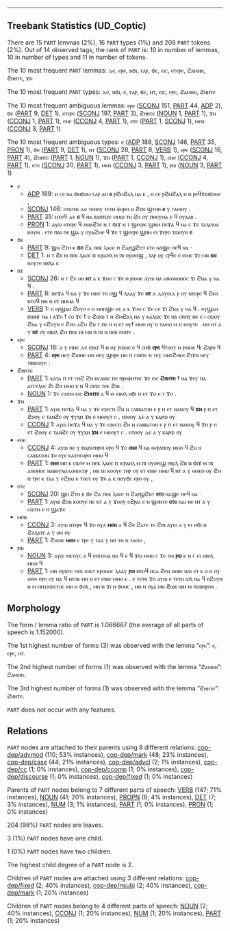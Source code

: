 

--------------------------------------------------------------------------------

## Treebank Statistics (UD_Coptic)

There are 15 `PART` lemmas (2%), 16 `PART` types (1%) and 208 `PART` tokens (2%).
Out of 14 observed tags, the rank of `PART` is: 10 in number of lemmas, 10 in number of types and 11 in number of tokens.

The 10 most frequent `PART` lemmas: ⲇⲉ, ⲉⲣⲉ, ⲛϭⲓ, ⲅⲁⲣ, ϭⲉ, ⲉⲓⲥ, ⲉⲧⲉⲣⲉ, ϩⲁⲙⲏⲛ, ϩⲏⲏⲧⲉ, ϫⲛ

The 10 most frequent `PART` types:  ⲇⲉ, ⲛϭⲓ, ⲉ, ⲅⲁⲣ, ϭⲉ, ⲛⲧ, ⲉⲓⲥ, ⲉⲣⲉ, ϩⲁⲙⲏⲛ, ϩⲏⲏⲧⲉ

The 10 most frequent ambiguous lemmas: ⲉⲣⲉ ([SCONJ]() 151, [PART]() 44, [ADP]() 2), ϭⲉ ([PART]() 9, [DET]() 1), ⲉⲧⲉⲣⲉ ([SCONJ]() 197, [PART]() 3), ϩⲏⲏⲧⲉ ([NOUN]() 1, [PART]() 1), ϫⲛ ([CCONJ]() 1, [PART]() 1), ⲉⲛⲉ ([CCONJ]() 4, [PART]() 1), ⲉⲧⲉ ([PART]() 1, [SCONJ]() 1), ⲙⲉⲛ ([CCONJ]() 3, [PART]() 1)

The 10 most frequent ambiguous types:  ⲉ ([ADP]() 189, [SCONJ]() 146, [PART]() 35, [PRON]() 1), ϭⲉ ([PART]() 9, [DET]() 1), ⲛⲧ ([SCONJ]() 28, [PART]() 8, [VERB]() 1), ⲉⲣⲉ ([SCONJ]() 16, [PART]() 4), ϩⲏⲏⲧⲉ ([PART]() 1, [NOUN]() 1), ϫⲛ ([PART]() 1, [CCONJ]() 1), ⲉⲛⲉ ([CCONJ]() 4, [PART]() 1), ⲉⲧⲉ ([SCONJ]() 20, [PART]() 1), ⲙⲉⲛ ([CCONJ]() 3, [PART]() 1), ⲣⲱ ([NOUN]() 3, [PART]() 1)


* ⲉ
  * [ADP]() 189: ⲛ ⲥⲉ ⲛⲁ ϭⲙϭⲟⲙ ⲅⲁⲣ ⲁⲛ <b>ⲉ</b> ⲣϩⲙϩⲁⲗ ⲛⲁ ⲕ , ⲛ ⲥⲉ ⲣϩⲙϩⲁⲗ ⲛ ⲛ ⲣⲉϥϫⲓⲛϭⲟⲛⲥ ,
  * [SCONJ]() 146: ⲛⲧⲱⲧⲛ ⲇⲉ ⲧⲉⲛⲟⲩ ⲧⲉⲧⲛ ⲫⲟⲣⲉⲓ ⲛ ϩⲉⲛ ϣⲧⲏⲛ <b>ⲉ</b> ⲩ ⲧⲁⲉⲓⲏⲩ .
  * [PART]() 35: ⲛⲧⲟϥ ⲇⲉ <b>ⲉ</b> ϥ ⲛⲁ ⲃⲁⲡⲧⲓⲍⲉ ⲙⲙⲱ ⲧⲛ ϩⲛ ⲟⲩ ⲡⲛⲉⲩⲙⲁ ⲉ ϥ ⲟⲩⲁⲁⲃ .
  * [PRON]() 1: ⲁⲩⲱ ⲛⲧⲉⲣⲉ ϥ ⲁⲙⲁϩⲧⲉ ⲛ ⲧ ϭⲓϫ ⲛ ⲧ ϣⲉⲉⲣⲉ ϣⲏⲙ ⲡⲉϫⲁ ϥ ⲛⲁ ⲥ ϫⲉ ⲧⲁⲗⲉⲓⲑⲁ ⲕⲟⲩⲙ . ⲉⲧⲉ ⲡⲁⲓ ⲡⲉ ϣⲁ ⲩ ⲟⲩⲁϩⲙⲉ ϥ ϫⲉ ⲧ ϣⲉⲉⲣⲉ ϣⲏⲙ ⲉⲓ ϫⲉⲣⲟ ⲧⲱⲟⲩⲛ <b>ⲉ</b>
* ϭⲉ
  * [PART]() 9: ϣⲛ ϩⲧⲏ ⲕ <b>ϭⲉ</b> ϩⲁ ⲡⲉⲕ ⲗⲁⲟⲥ ⲡ ϩⲁⲣϣϩⲏⲧ ⲉⲧⲉ ⲛⲁϣⲉ ⲡⲉϥ ⲛⲁ ·
  * [DET]() 1: ⲛ ⲧ ϩⲉ ⲙ ⲡⲉⲕ ⲗⲁⲟⲥ ⲡ ⲓⲥⲣⲁⲏⲗ ⲙ ⲡⲓ ⲟⲩⲟⲉⲓϣ , ⲧⲁⲣ ⲟⲩ ⲥⲣϥⲉ ⲉ ⲉⲓⲙⲉ ϫⲉ ⲙⲛ <b>ϭⲉ</b> ⲛⲟⲩⲧⲉ ⲛⲃⲗⲁ ⲕ ·
* ⲛⲧ
  * [SCONJ]() 28: ⲛ ⲧ ϩⲉ ⲟⲛ <b>ⲛⲧ</b> ⲁ ⲕ ϫⲟⲟ ⲥ ϫⲉ ⲛ ⲣⲱⲙⲉ ⲁⲩⲱ ⲛⲁ ⲟⲓⲕⲟⲛⲟⲙⲟⲥ ϫⲓ ϩⲛⲁ ⲩ ⲛⲁ ϥ .
  * [PART]() 8: ⲡⲉϫⲁ ϥ ⲛⲁ ⲩ ϫⲉ ⲙⲡⲉ ⲧⲛ ⲟϣ ϥ ⲗⲁⲁⲩ ϫⲉ <b>ⲛⲧ</b> ⲁ ⲇⲁⲩⲉⲓⲇ ⲣ ⲟⲩ ⲛⲧⲉⲣⲉ ϥ ϩⲕⲟ ⲛⲧⲟϥ ⲙⲛ ⲛ ⲉⲧ ⲛⲙⲙⲁ ϥ
  * [VERB]() 1: ⲏ ⲉⲣϣⲁⲛ ϩⲟⲩⲟ ⲉ ⲛ ⲙⲏⲏϣⲉ ⲛⲧ ⲁ ⲕ ϫⲟⲟ ⲥ ϫⲉ ⲥⲉ ϫⲓ ϩⲛⲁ ⲩ ⲛⲁ ϥ . ⲉⲩϣⲁⲛ ⲡⲱⲛⲅ ⲛⲁ ⲓ ⲁϫⲛ ϯ ⲥⲟ ϫⲉ ϯ ⲟ ϩⲱⲱ ⲧ ⲛ ϩⲙϩⲁⲗ ⲛⲁ ⲩ ⲕⲁⲗⲱⲥ ϫⲉ ⲛⲁ ⲥⲛⲏⲩ ⲛⲉ ⲉ ⲓ ⲥⲱⲟⲩ ϩⲛⲁ ⲩ ⲉϩⲟⲩⲛ ⲉ ϩⲉⲛ ⲁϩⲟ ϩⲛ ⲧ ⲡⲉ ⲛ ⲛ ⲉⲧ ⲟⲩϯ ⲙⲙⲟ ⲟⲩ ⲛ ⲧⲁⲉⲓⲟ ⲙ ⲡ ⲛⲟⲩⲧⲉ . ⲙⲏ ⲛⲧ ⲁ ⲩ <b>ⲛⲧ</b> ⲟⲩ ⲉⲃⲟⲗ ϩⲙ ⲡⲉⲕ ⲏⲓ ⲙⲛ ⲡ ⲏⲓ ⲛ ⲛⲉⲕ ⲉⲓⲟⲧⲉ .
* ⲉⲣⲉ
  * [SCONJ]() 16: ⲁ ⲩ ⲉⲓⲛⲉ ⲇⲉ ⲉⲣⲁⲧ ϥ ⲛ ⲟⲩ ⲣⲱⲙⲉ ⲉ ϥ ⲥⲏϭ <b>ⲉⲣⲉ</b> ϥⲧⲟⲟⲩ ⲛ ⲣⲱⲙⲉ ϥⲓ ϩⲁⲣⲟ ϥ
  * [PART]() 4: <b>ⲉⲣⲉ</b> ⲛⲉⲩ ϩⲓⲟⲙⲉ ⲙⲛ ⲛⲉⲩ ϣⲏⲣⲉ ⲙⲛ ⲡ ⲥⲟⲃⲧⲉ ⲛ ⲧⲉⲩ ⲙⲛⲧϩⲏⲕⲉ ϩⲓϫⲛ ⲛⲉⲩ ⲧⲃⲛⲟⲟⲩⲉ .
* ϩⲏⲏⲧⲉ
  * [PART]() 1: ⲕⲁⲧⲁ ⲡ ⲉⲧ ⲥⲏϩ ϩⲛ ⲏⲥⲁⲓⲁⲥ ⲡⲉ ⲡⲣⲟⲫⲏⲧⲏⲥ ϫⲉ ⲉⲓⲥ <b>ϩⲏⲏⲧⲉ</b> ϯ ⲛⲁ ϫⲉⲩ ⲡⲁ ⲁⲅⲅⲉⲗⲟⲥ ϩⲓ ϩⲏ ⲙⲙⲟ ⲕ ⲛ ϥ ⲥⲃⲧⲉ ⲧⲉⲕ ϩⲓⲏ .
  * [NOUN]() 1: ϫⲉ ⲥⲱⲧⲙ ⲉⲓⲥ <b>ϩⲏⲏⲧⲉ</b> ⲁ ϥ ⲉⲓ ⲉⲃⲟⲗ ⲛϭⲓ ⲡ ⲉⲧ ϫⲟ ⲉ ⲧ ϫⲟ .
* ϫⲛ
  * [PART]() 1: ⲁⲩⲱ ⲡⲉϫⲁ ϥ ⲛⲁ ⲩ ϫⲉ ⲉⲝⲉⲥⲧⲓ ϩⲛ ⲛ ⲥⲁⲃⲃⲁⲧⲟⲛ ⲉ ⲣ ⲡ ⲉⲧ ⲛⲁⲛⲟⲩ ϥ <b>ϫⲛ</b> ⲣ ⲡ ⲉⲧ ϩⲟⲟⲩ ⲉ ⲧⲁⲛϩⲉ ⲟⲩ ⲯⲩⲭⲏ ϫⲛ ⲉ ⲙⲟⲟⲩⲧ ⲥ . ⲛⲧⲟⲟⲩ ⲇⲉ ⲁ ⲩ ⲕⲁⲣⲱ ⲟⲩ
  * [CCONJ]() 1: ⲁⲩⲱ ⲡⲉϫⲁ ϥ ⲛⲁ ⲩ ϫⲉ ⲉⲝⲉⲥⲧⲓ ϩⲛ ⲛ ⲥⲁⲃⲃⲁⲧⲟⲛ ⲉ ⲣ ⲡ ⲉⲧ ⲛⲁⲛⲟⲩ ϥ ϫⲛ ⲣ ⲡ ⲉⲧ ϩⲟⲟⲩ ⲉ ⲧⲁⲛϩⲉ ⲟⲩ ⲯⲩⲭⲏ <b>ϫⲛ</b> ⲉ ⲙⲟⲟⲩⲧ ⲥ . ⲛⲧⲟⲟⲩ ⲇⲉ ⲁ ⲩ ⲕⲁⲣⲱ ⲟⲩ
* ⲉⲛⲉ
  * [CCONJ]() 4: ⲁⲩⲱ ⲛⲉ ⲩ ⲡⲁⲣⲁⲧⲏⲣⲉⲓ ⲉⲣⲟ ϥ ϫⲉ <b>ⲉⲛⲉ</b> ϥ ⲛⲁ ⲑⲉⲣⲁⲡⲟⲩ ⲙⲙⲟ ϥ ϩⲛ ⲛ ⲥⲁⲃⲃⲁⲧⲟⲛ ϫⲉ ⲉⲩⲉ ⲕⲁⲧⲏⲅⲟⲣⲉⲓ ⲙⲙⲟ ϥ
  * [PART]() 1: <b>ⲉⲛⲉ</b> ⲙⲡ ⲕ ⲥⲱⲧⲉ ⲙ ⲡⲉⲕ ⲗⲁⲟⲥ ⲡ ⲓⲥⲣⲁⲏⲗ ⲙ ⲡⲓ ⲟⲩⲟⲉⲓϣ ⲉⲃⲟⲗ ϩⲛ ⲛ ϭⲓϫ ⲙ ⲡⲓ ⲁⲛⲟⲙⲟⲥ ⲛⲁⲃⲟⲩⲭⲟⲇⲟⲛⲟⲥⲟⲣ , ⲙⲛ ⲛⲓ ⲕⲟⲟⲩⲉ ⲧⲏⲣ ⲟⲩ ⲉⲧ ⲉⲓⲛⲉ ⲙⲙⲟ ϥ ⲛⲧ ⲁ ⲩ ⲑⲙⲕⲟ ⲟⲩ ϩⲙ ⲡ ⲧⲣⲉ ⲕ ⲧⲁⲁ ⲩ ⲉϩⲣⲁⲓ ⲉ ⲧⲟⲟⲧ ⲟⲩ ϫⲉ ⲁ ⲕ ⲛⲟⲩϭⲥ ⲉⲣⲟ ⲟⲩ ,
* ⲉⲧⲉ
  * [SCONJ]() 20: ϣⲛ ϩⲧⲏ ⲕ ϭⲉ ϩⲁ ⲡⲉⲕ ⲗⲁⲟⲥ ⲡ ϩⲁⲣϣϩⲏⲧ <b>ⲉⲧⲉ</b> ⲛⲁϣⲉ ⲡⲉϥ ⲛⲁ ·
  * [PART]() 1: ⲁⲩⲱ ϩⲉⲛ ⲕⲟⲟⲩⲉ ⲛⲉ ⲛⲧ ⲁ ⲩ ϫⲟⲟⲩ ⲉϩⲣⲁⲓ ⲉ ⲛ ϣⲟⲛⲧⲉ <b>ⲉⲧⲉ</b> ⲛⲁⲓ ⲛⲉ ⲛⲧ ⲁ ⲩ ⲥⲱⲧⲙ ⲉ ⲡ ϣⲁϫⲉ
* ⲙⲉⲛ
  * [CCONJ]() 3: ⲁⲩⲱ ⲛⲧⲉⲣⲉ ϥ ϫⲟ ⲟⲩⲁ <b>ⲙⲉⲛ</b> ⲁ ϥ ϩⲉ ϩⲁⲧⲉ ⲧⲉ ϩⲓⲏ ⲁⲩⲱ ⲁ ⲩ ⲉⲓ ⲛϭⲓ ⲛ ϩⲁⲗⲁⲧⲉ ⲁ ⲩ ⲟⲙ ⲟⲩ
  * [PART]() 1: ϩⲟⲓⲛⲉ <b>ⲙⲉⲛ</b> ⲉ ⲧⲣⲉ ⲩ ⲧⲁⲁ ⲩ ⲛⲏ ⲧⲛ ⲛ ⲧⲁⲉⲓⲟ ,
* ⲣⲱ
  * [NOUN]() 3: ⲁⲩⲱ ⲓⲏⲥⲟⲩⲥ ⲁ ϥ ⲉⲡⲓⲧⲓⲙⲁ ⲛⲁ ϥ ⲉ ϥ ϫⲱ ⲙⲙⲟ ⲥ ϫⲉ ⲧⲙ <b>ⲣⲱ</b> ⲕ ⲛ ⲅ ⲉⲓ ⲉⲃⲟⲗ ⲙⲙⲟ ϥ
  * [PART]() 1: ⲙⲏ ⲟⲩⲛⲧⲉ ⲡⲉⲕ ⲉⲓⲱⲧ ⲕⲣⲟⲛⲟⲥ ⲗⲁⲁⲩ <b>ⲣⲱ</b> ⲛⲧⲟϥ ⲛⲥⲁ ϩⲉⲛ ⲛⲟⲃⲉ ⲛⲁⲓ ⲉⲧ ⲕ ⲟ ⲛ ⲟⲩ ⲟⲉⲓⲉ ⲉⲣⲟ ⲟⲩ ⲛⲁ ϥ ⲛⲧⲟⲕ ⲙⲛ ⲛ ⲉⲧ ⲉⲓⲛⲉ ⲙⲙⲟ ⲕ . ⲉ ⲧⲉⲧⲛ ϫⲟ ⲁⲩⲱ ⲉ ⲧⲉⲧⲛ ⲱⲗ ⲛⲁ ϥ ⲉϩⲟⲩⲛ ⲛ ⲙ ⲙⲛⲧⲁⲡⲓⲥⲧⲟⲥ ⲙⲛ ⲛ ϭⲟⲗ , ⲙⲛ ⲛ ϫⲓ ⲛ ϭⲟⲛⲥ , ⲙⲛ ⲛ ⲟⲩⲁ ⲙⲛ ϩⲱⲃ ⲛⲓⲙ ⲙ ⲡⲟⲛⲏⲣⲟⲛ .

## Morphology

The form / lemma ratio of `PART` is 1.066667 (the average of all parts of speech is 1.152000).

The 1st highest number of forms (3) was observed with the lemma “ⲉⲣⲉ”: ⲉ, ⲉⲣⲉ, ⲛⲧ.

The 2nd highest number of forms (1) was observed with the lemma “ϩⲁⲙⲏⲛ”: ϩⲁⲙⲏⲛ.

The 3rd highest number of forms (1) was observed with the lemma “ϩⲏⲏⲧⲉ”: ϩⲏⲏⲧⲉ.

`PART` does not occur with any features.


## Relations

`PART` nodes are attached to their parents using 8 different relations: [cop-dep/advmod]() (110; 53% instances), [cop-dep/mark]() (48; 23% instances), [cop-dep/case]() (44; 21% instances), [cop-dep/advcl]() (2; 1% instances), [cop-dep/cc]() (1; 0% instances), [cop-dep/ccomp]() (1; 0% instances), [cop-dep/discourse]() (1; 0% instances), [cop-dep/fixed]() (1; 0% instances)

Parents of `PART` nodes belong to 7 different parts of speech: [VERB]() (147; 71% instances), [NOUN]() (41; 20% instances), [PROPN]() (8; 4% instances), [DET]() (7; 3% instances), [NUM]() (3; 1% instances), [PART]() (1; 0% instances), [PRON]() (1; 0% instances)

204 (98%) `PART` nodes are leaves.

3 (1%) `PART` nodes have one child.

1 (0%) `PART` nodes have two children.

The highest child degree of a `PART` node is 2.

Children of `PART` nodes are attached using 3 different relations: [cop-dep/fixed]() (2; 40% instances), [cop-dep/nsubj]() (2; 40% instances), [cop-dep/mark]() (1; 20% instances)

Children of `PART` nodes belong to 4 different parts of speech: [NOUN]() (2; 40% instances), [CCONJ]() (1; 20% instances), [NUM]() (1; 20% instances), [PART]() (1; 20% instances)

